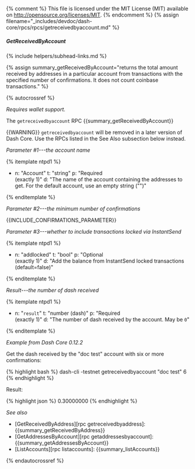 {% comment %}
This file is licensed under the MIT License (MIT) available on
http://opensource.org/licenses/MIT.
{% endcomment %}
{% assign filename="_includes/devdoc/dash-core/rpcs/rpcs/getreceivedbyaccount.md" %}

##### GetReceivedByAccount
{% include helpers/subhead-links.md %}

{% assign summary_getReceivedByAccount="returns the total amount received by addresses in a particular account from transactions with the specified number of confirmations.  It does not count coinbase transactions." %}

<!-- __ -->

{% autocrossref %}

*Requires wallet support.*

The `getreceivedbyaccount` RPC {{summary_getReceivedByAccount}}

{{WARNING}} `getreceivedbyaccount` will be removed in a later version of Dash
Core.  Use the RPCs listed in the See Also subsection below instead.

*Parameter #1---the account name*

{% itemplate ntpd1 %}
- n: "Account"
  t: "string"
  p: "Required<br>(exactly 1)"
  d: "The name of the account containing the addresses to get.  For the default account, use an empty string (\"\")"

{% enditemplate %}

*Parameter #2---the minimum number of confirmations*

{{INCLUDE_CONFIRMATIONS_PARAMETER}}

*Parameter #3---whether to include transactions locked via InstantSend*

{% itemplate ntpd1 %}
- n: "addlocked"
  t: "bool"
  p: "Optional<br>(exactly 1)"
  d: "Add the balance from InstantSend locked transactions (default=false)"

{% enditemplate %}

*Result---the number of dash received*

{% itemplate ntpd1 %}
- n: "`result`"
  t: "number (dash)"
  p: "Required<br>(exactly 1)"
  d: "The number of dash received by the account.  May be `0`"

{% enditemplate %}

*Example from Dash Core 0.12.2*

Get the dash received by the "doc test" account with six or more
confirmations:

{% highlight bash %}
dash-cli -testnet getreceivedbyaccount "doc test" 6
{% endhighlight %}

Result:

{% highlight json %}
0.30000000
{% endhighlight %}

*See also*

* [GetReceivedByAddress][rpc getreceivedbyaddress]: {{summary_getReceivedByAddress}}
* [GetAddressesByAccount][rpc getaddressesbyaccount]: {{summary_getAddressesByAccount}}
* [ListAccounts][rpc listaccounts]: {{summary_listAccounts}}

{% endautocrossref %}
